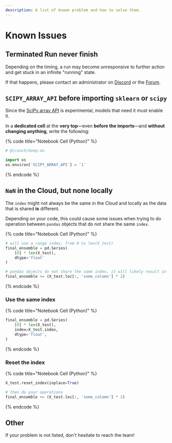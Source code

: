 ```yaml
---
description: A list of known problem and how to solve them.
---
```


# Known Issues

## Terminated Run never finish

Depending on the timing, a run may become unresponsive to further action and get stuck in an infinite "running" state.

If that happens, please contact an administrator on [Discord](https://discord.com/invite/veAtzsYn3M) or the [Forum](https://forum.crunchdao.com/).

## `SCIPY_ARRAY_API` before importing `sklearn` or `scipy`

Since the [SciPy array API](https://docs.scipy.org/doc/scipy/dev/api-dev/array_api.html) is experimental, models that need it must enable it.

In a **dedicated cell** at the **very top**—even **before the imports**—and **without changing anything**, write the following:

{% code title="Notebook Cell (Python)" %}
```python
# @crunch/keep:on

import os
os.environ['SCIPY_ARRAY_API'] = '1'
```
{% endcode %}

## `NaN` in the Cloud, but none locally

The `index` might not always be the same in the Cloud and locally as the data that is shared **is** different.

Depending on your code, this could cause some issues when trying to do operation between `pandas` objects that do not share the same `index`.

{% code title="Notebook Cell (Python)" %}
```python
# will use a range index, from 0 to len(X_test)
final_ensemble = pd.Series(
    [0] * len(X_test),
    dtype='float'
)

# pandas objects do not share the same index, it will likely result in only nans
final_ensemble += (X_test.loc[:, 'some_colomn'] * 2)
```
{% endcode %}

### Use the same index

{% code title="Notebook Cell (Python)" %}
```python
final_ensemble = pd.Series(
    [0] * len(X_test),
    index=X_test.index,
    dtype='float',
)
```
{% endcode %}

### Reset the index

{% code title="Notebook Cell (Python)" %}
```python
X_test.reset_index(inplace=True)

# then do your operations
final_ensemble += (X_test.loc[:, 'some_colomn'] * 2)
```
{% endcode %}

## Other

If your problem is not listed, don't hesitate to reach the team!
